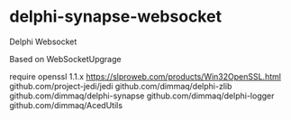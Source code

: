 # delphi-synapse-websocket

Delphi Websocket

Based on WebSocketUpgrage

require 
openssl 1.1.x https://slproweb.com/products/Win32OpenSSL.html
github.com/project-jedi/jedi
github.com/dimmaq/delphi-zlib
github.com/dimmaq/delphi-synapse
github.com/dimmaq/delphi-logger
github.com/dimmaq/AcedUtils
